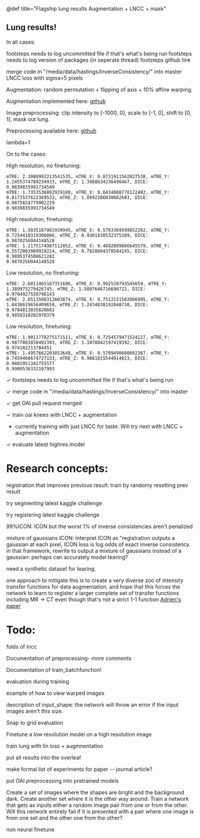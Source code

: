 @def title="Flagship lung results Augmentation + LNCC + mask"

## Lung results!

In all cases: 

footsteps needs to log uncommitted file if that's what's being run
footsteps needs to log version of packages (in seperate thread)
footsteps github link

merge code in "/media/data/hastings/InverseConsistency/" into master
LNCC loss with sigma=5 pixels

Augmentation: random permutation + flipping of axis + 10% affine warping.

Augmentation implemented here: [github](https://github.com/HastingsGreer/ICON_lung/blob/d1576a0131c4d7783987ee6292ed13f07113a748/triple_deformable_lung.py##L68)

Image preprocessing: clip intensity to [-1000, 0], scale to [-1, 0], shift to [0, 1], mask out lung.

Preprocessing available here: [github](https://github.com/uncbiag/ICON/blob/545fb1cac7429b35c2447a351a44f5d870917834/src/icon_registration/pretrained_models/lung_ct.py##L33)

lambda=1

On to the cases:

High resolution, no finetuning:

```
mTRE: 2.3006992213541535, mTRE_X: 0.8731911562027538, mTRE_Y: 1.1455374789234933, mTRE_Z: 1.3988634236498467, DICE: 0.9839835991734549
mTRE: 1.7353536802929188, mTRE_X: 0.6434888778122482, mTRE_Y: 0.8173537622369533, mTRE_Z: 1.0992206030662603, DICE: 0.9875824779902229
0.9839835991734549
```

High resolution, finetuning:

```
mTRE: 1.5035167981939945, mTRE_X: 0.5783369599852262, mTRE_Y: 0.7254410319306086, mTRE_Z: 0.9301830532375389, DICE: 0.9870256044148528
mTRE: 1.2175174987112052, mTRE_X: 0.4692889806645579, mTRE_Y: 0.5572003989919224, mTRE_Z: 0.7828604378504245, DICE: 0.9895374508621282
0.9870256044148528
```

Low resolution, no finetuning:

```
mTRE: 2.6811465187351606, mTRE_X: 0.992520793545659, mTRE_Y: 1.389975279426745, mTRE_Z: 1.5807646716690722, DICE: 0.9704927550796143
mTRE: 2.0511508312603874, mTRE_X: 0.7512121502866995, mTRE_Y: 1.0436619656409658, mTRE_Z: 1.2434038192848738, DICE: 0.9784813035820681
0.9859310202970379
```

Low resolution, finetuning:

```
mTRE: 1.9011778275171511, mTRE_X: 0.7254579471524127, mTRE_Y: 0.9877803858492393, mTRE_Z: 1.1078842197419392, DICE: 0.974102213784451
mTRE: 1.4957662203853648, mTRE_X: 0.5709490608602367, mTRE_Y: 0.7459466674727133, mTRE_Z: 0.9081815544914023, DICE: 0.9802951342755577
0.9900536332107993
```



✓ footsteps needs to log uncommitted file if that's what's being run

✓ merge code in "/media/data/hastings/InverseConsistency/" into master

✓ get OAI pull request merged

✓ train oai knees with LNCC + augmentation

- currently training with just LNCC for taste. Will try next with LNCC + augmentation

✓ evaluate latest highres model



# Research concepts:

registration that improves previous result: train by randomy resetting prev result

try segmenting latest kaggle challenge

try registering latest kaggle challenge

99%ICON: ICON but the worst 1% of inverse consistencies aren't penalized

mixture of gaussians ICON:
	interpret ICON as "registration outputs a gaussian at each pixel, ICON loss is log odds of exact inverse consistency. 
	in that framework, rewrite to output a mixture of gaussians instead of a gaussian: perhaps can accurately model tearing?

need a synthetic dataset for tearing.

one approach to mitigate this is to create a very diverse zoo of intensity transfer functions for data augmentation, and hope that this forces the network to learn to register a larger complete set of transfer functions including MR -> CT even though that's not a strict 1-1 function [Adrien's paper](https://fairlydeep.slack.com/files/UKV1W0FDX/F03L71Z79PB/synthmorph_learning_contrast-invariant_registration_without_acquired_images.pdf)


# Todo:

folds of lncc

Documentation of preprocessing- more comments

Documentation of train_batchfunction!

evaluation during training

example of how to view warped images

description of input_shape: the network will throw an error if the input images aren't this size.

Snap to grid evaluation

Finetune a low resolution model on a high resolution image

train lung with lin loss + augmnentation

put all results into the overleaf

make formal list of experiments for paper -- journal article?

put OAI preprocessing into pretrained models

Create a set of images where the shapes are bright and the background dark. Create another set where it is the other way around. Train a network that gets as inputs either a random image pair from one or from the other. Will this network entirely fail if it is presented with a pair where one image is from one set and the other one from the other?

non neural finetune


